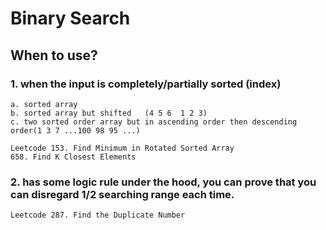 # Binary Search

## When to use? 
### 1. when the input is completely/partially sorted (index)
    a. sorted array
    b. sorted array but shifted   (4 5 6  1 2 3) 
    c. two sorted order array but in ascending order then descending order(1 3 7 ...100 98 95 ...)
    
    Leetcode 153. Find Minimum in Rotated Sorted Array
    658. Find K Closest Elements

### 2. has some logic rule under the hood, you can prove that you can disregard 1/2 searching range each time.
    Leetcode 287. Find the Duplicate Number
